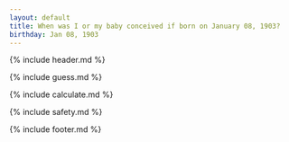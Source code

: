 ```yaml
---
layout: default
title: When was I or my baby conceived if born on January 08, 1903?
birthday: Jan 08, 1903
---
```


{% include header.md %}

{% include guess.md %}

{% include calculate.md %}

{% include safety.md %}

{% include footer.md %}



